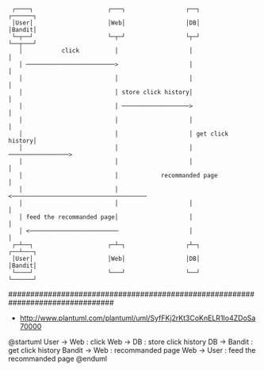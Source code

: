 

     ┌────┐                     ┌───┐                 ┌──┐             ┌──────┐
     │User│                     │Web│                 │DB│             │Bandit│
     └─┬──┘                     └─┬─┘                 └┬─┘             └──┬───┘
       │           click          │                    │                  │
       │ ─────────────────────────>                    │                  │
       │                          │                    │                  │
       │                          │ store click history│                  │
       │                          │ ───────────────────>                  │
       │                          │                    │                  │
       │                          │                    │ get click history│
       │                          │                    │ ─────────────────>
       │                          │                    │                  │
       │                          │            recommanded page           │
       │                          │ <──────────────────────────────────────
       │                          │                    │                  │
       │ feed the recommanded page│                    │                  │
       │ <─────────────────────────                    │                  │
     ┌─┴──┐                     ┌─┴─┐                 ┌┴─┐             ┌──┴───┐
     │User│                     │Web│                 │DB│             │Bandit│
     └────┘                     └───┘                 └──┘             └──────┘

################################################################################
- http://www.plantuml.com/plantuml/uml/SyfFKj2rKt3CoKnELR1Io4ZDoSa70000

@startuml
User -> Web : click
Web -> DB : store click history
DB -> Bandit : get click history
Bandit -> Web : recommanded page
Web -> User : feed the recommanded page
@enduml

